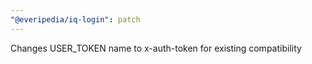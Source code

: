```yaml
---
"@everipedia/iq-login": patch
---
```


Changes USER_TOKEN name to x-auth-token for existing compatibility
